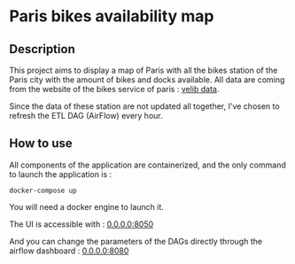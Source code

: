 # Paris bikes availability map

## Description

This project aims to display a map of Paris with all the bikes station of the Paris city with the amount of bikes and docks available. All data are coming from the website of the bikes service of paris : [velib data](https://www.velib-metropole.fr/donnees-open-data-gbfs-du-service-velib-metropole).

Since the data of these station are not updated all together, I've chosen to refresh the ETL DAG (AirFlow) every hour. 



## How to use

All components of the application are containerized, and the only command to launch the application is : 

```
docker-compose up
```

You will need a docker engine to launch it.

The UI is accessible with : [0.0.0.0:8050](0.0.0.0:8050)

And you can change the parameters of the DAGs directly through the airflow dashboard : [0.0.0.0:8080](0.0.0.0:8080)






